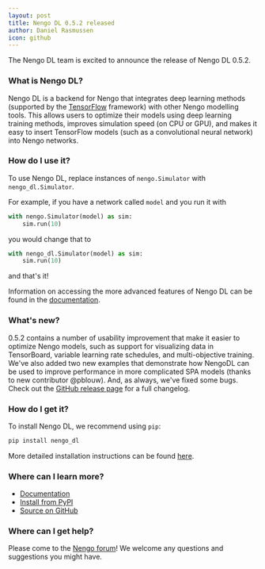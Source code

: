 ```yaml
---
layout: post
title: Nengo DL 0.5.2 released
author: Daniel Rasmussen
icon: github
---
```


The Nengo DL team is excited to announce the release of Nengo DL 0.5.2.

### What is Nengo DL?

Nengo DL is a backend for Nengo that integrates deep learning methods
(supported by the [TensorFlow](https://www.tensorflow.org/) framework) with
other Nengo modelling tools. This allows users to optimize their models using
deep learning training methods, improves simulation speed (on CPU or GPU),
and makes it easy to insert TensorFlow models (such as a convolutional neural
network) into Nengo networks.

### How do I use it?

To use Nengo DL, replace instances of `nengo.Simulator` with `nengo_dl.Simulator`.

For example, if you have a network called `model` and you run it with

```python
with nengo.Simulator(model) as sim:
    sim.run(10)
```

you would change that to

```python
with nengo_dl.Simulator(model) as sim:
    sim.run(10)
```

and that's it!

Information on accessing the more advanced features of Nengo DL can be found
in the [documentation](https://www.nengo.ai/nengo_dl/).

### What's new?

0.5.2 contains a number of usability improvement that make it easier to 
optimize Nengo models, such as support for visualizing data in TensorBoard, 
variable learning rate schedules, and multi-objective training.  We've also 
added two new examples that demonstrate how NengoDL can be used to improve 
performance in more complicated SPA models (thanks to new contributor 
@pblouw). And, as always, we've fixed some bugs.  Check out the 
[GitHub release page](https://github.com/nengo/nengo_dl/releases) for a full 
changelog.

### How do I get it?

To install Nengo DL, we recommend using `pip`:

```bash
pip install nengo_dl
```

More detailed installation instructions can be found
[here](https://www.nengo.ai/nengo_dl/installation.html).

### Where can I learn more?

- [Documentation](https://www.nengo.ai/nengo_dl/)
- [Install from PyPI](https://pypi.python.org/pypi/nengo_dl)
- [Source on GitHub](https://github.com/nengo/nengo_dl)

### Where can I get help?

Please come to the [Nengo forum](https://forum.nengo.ai/c/backends)!
We welcome any questions and suggestions you might have.
